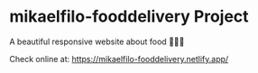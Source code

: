# mikaelfilo-fooddelivery Project

A beautiful responsive website about food 🍔🍝🥑

Check online at: https://mikaelfilo-fooddelivery.netlify.app/
